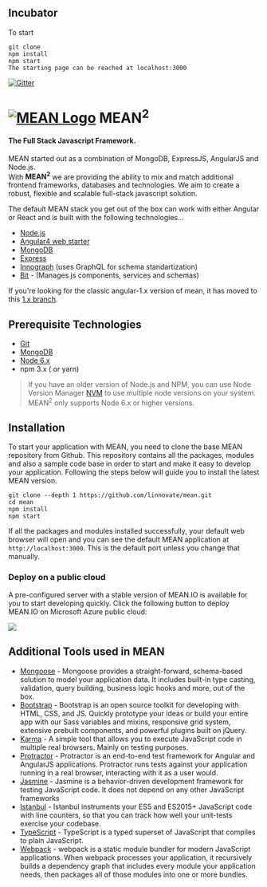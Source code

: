 ## Incubator
To start
```
git clone
npm install
npm start
The starting page can be reached at localhost:3000
```


[![Gitter](https://badges.gitter.im/JoinChat.svg)](https://gitter.im/linnovate/mean?utm_source=badge&utm_medium=badge&utm_campaign=pr-badge)

# [![MEAN Logo](http://mean.io/wp-content/themes/twentysixteen-child/images/meanlogo.png)](http://mean.io/) MEAN<sup>2</sup>

#### The Full Stack Javascript Framework.

MEAN started out as a combination of MongoDB, ExpressJS, AngularJS and Node.js.   
With <strong>MEAN<sup>2</sup></strong> we are providing the ability to mix and match additional frontend frameworks, databases and technologies.
We aim to create a robust, flexible and scalable full-stack javascript solution.

The default MEAN stack you get out of the box can work with either Angular or React and is built with the following technologies...

* [Node.js](https://nodejs.org/en/)
* [Angular4 web starter](https://github.com/AngularClass/angular-starter)
* [MongoDB](https://www.mongodb.com)
* [Express](https://expressjs.com/)
* [Innograph](https://github.com/linnovate/innograph) (uses GraphQL for schema standartization)
* [Bit](https://bitsrc.io/) - (Manages js components, services and schemas)

If you're looking for the classic angular-1.x version of mean, it has moved to this [1.x branch](https://github.com/linnovate/mean/tree/1.x).

## Prerequisite Technologies

* [Git](https://git-scm.com/downloads)
* [MongoDB](https://www.mongodb.org/downloads)
* [Node 6.x](https://nodejs.org/en/download/)
* npm 3.x ( or yarn)

> If you have an older version of Node.js and NPM, you can use Node Version Manager [NVM](https://github.com/creationix/nvm) to use multiple node versions on your system. MEAN<sup>2</sup> only supports Node 6.x or higher versions.

## Installation

To start your application with MEAN, you need to clone the base MEAN repository from Github. This repository contains all the packages, modules and also a sample code base in order to start and make it easy to develop your application. Following the steps below will guide you to install the latest MEAN version.

```
git clone --depth 1 https://github.com/linnovate/mean.git  
cd mean
npm install  
npm start  
```
If all the packages and modules installed successfully, your default web browser will open and you can see the default MEAN application at `http://localhost:3000`. This is the default port unless you change that manually.

### Deploy on a public cloud
A pre-configured server with a stable version of MEAN.IO is available for you to start developing quickly.
Click the following button to deploy MEAN.IO on Microsoft Azure public cloud:

<a href="https://azuremarketplace.microsoft.com/en-us/marketplace/apps/meanio.mean-machine-20" target="_blank">
    <img src="http://azuredeploy.net/deploybutton.png"/>
</a>

## Additional Tools used in MEAN

* [Mongoose](http://mongoosejs.com/) - Mongoose provides a straight-forward, schema-based solution to model your application data. It includes built-in type casting, validation, query building, business logic hooks and more, out of the box.
* [Bootstrap](http://getbootstrap.com/) - Bootstrap is an open source toolkit for developing with HTML, CSS, and JS. Quickly prototype your ideas or build your entire app with our Sass variables and mixins, responsive grid system, extensive prebuilt components, and powerful plugins built on jQuery.
* [Karma](https://karma-runner.github.io/1.0/index.html) - A simple tool that allows you to execute JavaScript code in multiple real browsers. Mainly on testing purposes.
* [Protractor](http://www.protractortest.org/#/) - Protractor is an end-to-end test framework for Angular and AngularJS applications. Protractor runs tests against your application running in a real browser, interacting with it as a user would.
* [Jasmine](https://jasmine.github.io/) - Jasmine is a behavior-driven development framework for testing JavaScript code. It does not depend on any other JavaScript frameworks
* [Istanbul](https://istanbul.js.org/) - Istanbul instruments your ES5 and ES2015+ JavaScript code with line counters, so that you can track how well your unit-tests exercise your codebase.
* [TypeScript](https://www.typescriptlang.org/) - TypeScript is a typed superset of JavaScript that compiles to plain JavaScript.
* [Webpack](https://webpack.js.org/) - webpack is a static module bundler for modern JavaScript applications. When webpack processes your application, it recursively builds a dependency graph that includes every module your application needs, then packages all of those modules into one or more bundles.
